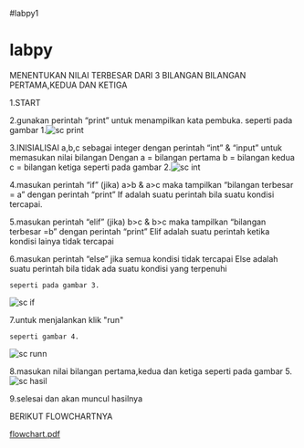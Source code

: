 #labpy1

# labpy

MENENTUKAN NILAI TERBESAR DARI 3 BILANGAN
BILANGAN PERTAMA,KEDUA DAN KETIGA

1.START

2.gunakan perintah “print” untuk menampilkan kata pembuka. 
	seperti pada gambar 1.![sc 
print](https://user-images.githubusercontent.com/44745895/52643357-6c547500-2f0f-11e9-8da6-1e9741172b89.png)


3.INISIALISAI a,b,c sebagai integer dengan perintah “int” & “input” untuk memasukan nilai bilangan
	Dengan a = bilangan pertama
		b = bilangan kedua
		c = bilangan ketiga
	seperti pada gambar 2.![sc 
int](https://user-images.githubusercontent.com/44745895/52643605-f8669c80-2f0f-11e9-89d1-313ead0787ca.png)


4.masukan perintah “if” (jika) a>b & a>c maka tampilkan “bilangan terbesar = a” dengan perintah “print”
	If adalah suatu perintah bila suatu kondisi tercapai.
	

5.masukan perintah “elif” (jika) b>c & b>c  maka tampilkan “bilangan terbesar =b” dengan perintah “print”
	Elif adalah suatu perintah ketika kondisi lainya tidak tercapai

6.masukan perintah “else”  jika semua kondisi tidak tercapai 
	Else adalah suatu perintah bila tidak ada suatu kondisi yang terpenuhi

	seperti pada gambar 3.

![sc if](https://user-images.githubusercontent.com/44745895/52659156-417a1900-2f2f-11e9-835b-e6cc5ebb5903.png)

			


7.untuk menjalankan klik "run"

	seperti gambar 4.

![sc runn](https://user-images.githubusercontent.com/44745895/52658953-e34d3600-2f2e-11e9-924a-ea82a2d6003d.png)



8.masukan nilai bilangan pertama,kedua dan ketiga
	seperti pada gambar 5.
![sc 
hasil](https://user-images.githubusercontent.com/44745895/52643874-7165f400-2f10-11e9-886e-df61054a8086.png)





9.selesai dan akan muncul hasilnya


BERIKUT FLOWCHARTNYA

[flowchart.pdf](https://github.com/rudal2012/labpy1/files/2856330/flowchart.pdf)
